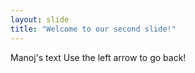 ```yaml
---
layout: slide
title: "Welcome to our second slide!"
---
```

Manoj's text
Use the left arrow to go back!
